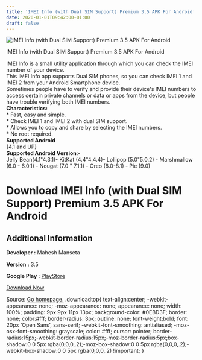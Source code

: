 ```yaml
---
title: 'IMEI Info (with Dual SIM Support) Premium 3.5 APK For Android'
date: 2020-01-01T09:42:00+01:00
draft: false
---
```


![IMEI Info (with Dual SIM Support) Premium 3.5 APK For Android](https://i0.wp.com/apkhome.net/wp-content/uploads/2020/01/IMEI-Info-with-Dual-SIM-Support-Premium-3.5.png "IMEI Info (with Dual SIM Support) Premium 3.5 APK For Android")

  

IMEI Info (with Dual SIM Support) Premium 3.5 APK For Android

IMEI Info is a small utility application through which you can check the IMEI number of your device.  
This IMEI Info app supports Dual SIM phones, so you can check IMEI 1 and IMEI 2 from your Android Smartphone device.  
Sometimes people have to verify and provide their device's IMEI numbers to access certain private channels or data or apps from the device, but people have trouble verifying both IMEI numbers.  
**Characteristics:**  
\* Fast, easy and simple.  
\* Check IMEI 1 and IMEI 2 with dual SIM support.  
\* Allows you to copy and share by selecting the IMEI numbers.  
\* No root required.  
**Supported Android**  
{4.1 and UP}  
**Supported Android Version**:-  
Jelly Bean(4.1"4.3.1)- KitKat (4.4"4.4.4)- Lollipop (5.0"5.0.2) - Marshmallow (6.0 - 6.0.1) - Nougat (7.0 " 7.1.1) - Oreo (8.0-8.1) - Pie (9.0)

Download IMEI Info (with Dual SIM Support) Premium 3.5 APK For Android
======================================================================

Additional Information
----------------------

**Developer :** Mahesh Manseta

**Version :** 3.5

**Google Play :** [PlayStore](https://play.google.com/store/apps/details?id=octabeans.maheshmanseta.imeiinfo)

  

[Download Now](https://store4app.co/post/imei-info-with-dual-sim-support-premium-3-5-apk-for-android_1577860088)

  
Source: [Go homepage.](https://store4app.co/post/imei-info-with-dual-sim-support-premium-3-5-apk-for-android_1577860088) .downloadtop{ text-align:center; -webkit-appearance: none; -moz-appearance: none; appearance: none; width: 100%; padding: 9px 9px 11px 13px; background-color: #0EBD3F; border: none; color:#fff; border-radius: 3px; outline: none; font-weight;bold; font: 20px 'Open Sans', sans-serif; -webkit-font-smoothing: antialiased; -moz-osx-font-smoothing: grayscale; color: #fff; cursor: pointer; border-radius:15px;-webkit-border-radius:15px;-moz-border-radius:5px;box-shadow:0 0 5px rgba(0,0,0,.2);-moz-box-shadow:0 0 5px rgba(0,0,0,.2);-webkit-box-shadow:0 0 5px rgba(0,0,0,.2) !important; }